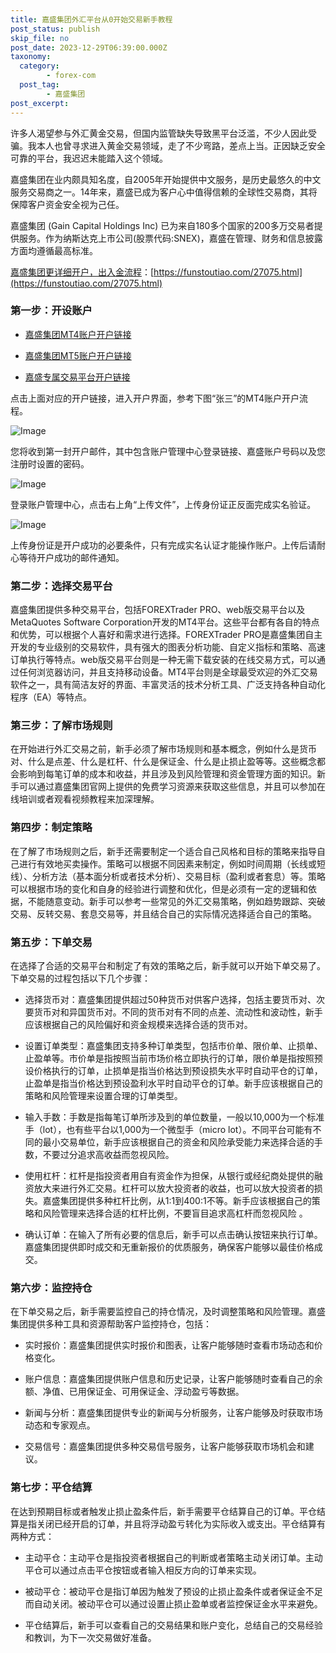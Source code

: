```yaml
---
title: 嘉盛集团外汇平台从0开始交易新手教程
post_status: publish
skip_file: no
post_date: 2023-12-29T06:39:00.000Z
taxonomy:
  category:
        - forex-com
  post_tag:
        - 嘉盛集团
post_excerpt: 
---
```

许多人渴望参与外汇黄金交易，但国内监管缺失导致黑平台泛滥，不少人因此受骗。我本人也曾寻求进入黄金交易领域，走了不少弯路，差点上当。正因缺乏安全可靠的平台，我迟迟未能踏入这个领域。

嘉盛集团在业内颇具知名度，自2005年开始提供中文服务，是历史最悠久的中文服务交易商之一。14年来，嘉盛已成为客户心中值得信赖的全球性交易商，其将保障客户资金安全视为己任。

嘉盛集团 (Gain Capital Holdings Inc) 已为来自180多个国家的200多万交易者提供服务。作为纳斯达克上市公司(股票代码:SNEX)，嘉盛在管理、财务和信息披露方面均遵循最高标准。

[嘉盛集团更详细开户，出入金流程](https://funstoutiao.com/27075.html)：[https://funstoutiao.com/27075.html](https://funstoutiao.com/27075.html)

### 第一步：开设账户

* [嘉盛集团MT4账户开户链接](https://s.ssgg.net/jsmt4)

* [嘉盛集团MT5账户开户链接](https://s.ssgg.net/jsmt5)

* [嘉盛专属交易平台开户链接](https://s.ssgg.net/js)

点击上面对应的开户链接，进入开户界面，参考下图“张三”的MT4账户开户流程。

![Image](https://prod-files-secure.s3.us-west-2.amazonaws.com/39ed1227-6d7d-4570-be36-9ccd4a2c4241/7a167aea-686b-400d-af59-4e18eb607a40/640.png?X-Amz-Algorithm=AWS4-HMAC-SHA256&X-Amz-Content-Sha256=UNSIGNED-PAYLOAD&X-Amz-Credential=ASIAZI2LB466UMHCNM55%2F20250602%2Fus-west-2%2Fs3%2Faws4_request&X-Amz-Date=20250602T161312Z&X-Amz-Expires=3600&X-Amz-Security-Token=IQoJb3JpZ2luX2VjECgaCXVzLXdlc3QtMiJHMEUCIB7vX%2Bj0tUKQ%2BKjuma8rOn9nbv%2B42Q03CvrPJLvuFMw2AiEApTtVNBD59W%2FzHCmFRjHQkXra4NWJRWJmT7k%2FO5A8r10qiAQI8f%2F%2F%2F%2F%2F%2F%2F%2F%2F%2FARAAGgw2Mzc0MjMxODM4MDUiDGIvaWmbydTPYde%2FvyrcA0p%2BA7tEgEZq3IvF3usC8cP8enR1YjKNIs3l90MVrgAm7QcT7WbViLSAEQnz63Ht5izXeyaXJ7%2FOVDfbZTSHmXQqbSqOL07wO9CV9zOMlas1f4sfbAzzR4%2F6NJiwH0HPgwRFD0rJY8O%2Ff6JY8FI3TOWo45MzKQtlwKEgwkJtbjSrMOyADCwaAzlymQhox4nCme00ts5xA7zodDciwx%2Fk7dBZIpBq2ot%2BpsDvxHE7oNMU8UuY84BmXPZRj%2FWwaV8vO%2B9G0aCGWMPby0hrU6hmWENkZ06Q0X%2BJFMAgArNyal0%2BMkXcnhnuPppGJScjsrP%2FStDv7kke9pmzhswbZvWNuHC%2BjJwowQCiis3S3HdKjHw4mZCqyDYc1atON1URItyubYmhVgZEkRSyCB3W8uhlPYuFcYxjWXEaKTCqrfB%2FDCpsXMb5JsxDm0NcIHmhbIS7fdSKUhKrhKOcAyctIPK%2FFTBswqT6XbOMmH9cwlwNyc5KdfqXxWgmAhTCGINO6tWKhUQKqYWyISNLp3EXs5nAKKnvs5dTp8J%2FJrOhQDj78jUfajIsJj9XhIuba7e5sNzjsRAd%2F72NOWmDSieYoaXzZApr5r%2BdQPJjPcMA2j%2BjosZ0y7SalDKr3BSbPnXqMOSR98EGOqUBdeG7FwwTEOGOwlskbsn2h7u9doRHjI8zM9bwu2b3m4tt%2Fn4%2BjiHlmmaLJjw7b1S3LC5GXuuQaonhy7Xs8vwpH61vyMLYTZbmr9w6OTh2Clj2x56O%2Fw8FTXAoBaGZ0wnjSBBVa7NZDhL4DxTpYFgGYklPVTEPidwnR5Nvp1rtPWWqrG8WGbhJEDhUQrUiZzJlxR2oHL5OFOVA0aEKavgWQrWvjnnt&X-Amz-Signature=0170cec2f736917e8c9ee36a37a09ff54e1c8f367dfeb19f6840eedde73872a4&X-Amz-SignedHeaders=host&x-id=GetObject)

您将收到第一封开户邮件，其中包含账户管理中心登录链接、嘉盛账户号码以及您注册时设置的密码。

![Image](https://prod-files-secure.s3.us-west-2.amazonaws.com/39ed1227-6d7d-4570-be36-9ccd4a2c4241/eaa1c6b3-2877-4284-a0e1-530e222c27fb/image.png?X-Amz-Algorithm=AWS4-HMAC-SHA256&X-Amz-Content-Sha256=UNSIGNED-PAYLOAD&X-Amz-Credential=ASIAZI2LB466UMHCNM55%2F20250602%2Fus-west-2%2Fs3%2Faws4_request&X-Amz-Date=20250602T161312Z&X-Amz-Expires=3600&X-Amz-Security-Token=IQoJb3JpZ2luX2VjECgaCXVzLXdlc3QtMiJHMEUCIB7vX%2Bj0tUKQ%2BKjuma8rOn9nbv%2B42Q03CvrPJLvuFMw2AiEApTtVNBD59W%2FzHCmFRjHQkXra4NWJRWJmT7k%2FO5A8r10qiAQI8f%2F%2F%2F%2F%2F%2F%2F%2F%2F%2FARAAGgw2Mzc0MjMxODM4MDUiDGIvaWmbydTPYde%2FvyrcA0p%2BA7tEgEZq3IvF3usC8cP8enR1YjKNIs3l90MVrgAm7QcT7WbViLSAEQnz63Ht5izXeyaXJ7%2FOVDfbZTSHmXQqbSqOL07wO9CV9zOMlas1f4sfbAzzR4%2F6NJiwH0HPgwRFD0rJY8O%2Ff6JY8FI3TOWo45MzKQtlwKEgwkJtbjSrMOyADCwaAzlymQhox4nCme00ts5xA7zodDciwx%2Fk7dBZIpBq2ot%2BpsDvxHE7oNMU8UuY84BmXPZRj%2FWwaV8vO%2B9G0aCGWMPby0hrU6hmWENkZ06Q0X%2BJFMAgArNyal0%2BMkXcnhnuPppGJScjsrP%2FStDv7kke9pmzhswbZvWNuHC%2BjJwowQCiis3S3HdKjHw4mZCqyDYc1atON1URItyubYmhVgZEkRSyCB3W8uhlPYuFcYxjWXEaKTCqrfB%2FDCpsXMb5JsxDm0NcIHmhbIS7fdSKUhKrhKOcAyctIPK%2FFTBswqT6XbOMmH9cwlwNyc5KdfqXxWgmAhTCGINO6tWKhUQKqYWyISNLp3EXs5nAKKnvs5dTp8J%2FJrOhQDj78jUfajIsJj9XhIuba7e5sNzjsRAd%2F72NOWmDSieYoaXzZApr5r%2BdQPJjPcMA2j%2BjosZ0y7SalDKr3BSbPnXqMOSR98EGOqUBdeG7FwwTEOGOwlskbsn2h7u9doRHjI8zM9bwu2b3m4tt%2Fn4%2BjiHlmmaLJjw7b1S3LC5GXuuQaonhy7Xs8vwpH61vyMLYTZbmr9w6OTh2Clj2x56O%2Fw8FTXAoBaGZ0wnjSBBVa7NZDhL4DxTpYFgGYklPVTEPidwnR5Nvp1rtPWWqrG8WGbhJEDhUQrUiZzJlxR2oHL5OFOVA0aEKavgWQrWvjnnt&X-Amz-Signature=75814c42987c863ca1dd80c22a7c71161f2b8b7eaf34fa74b52931b84a5568a9&X-Amz-SignedHeaders=host&x-id=GetObject)

登录账户管理中心，点击右上角“上传文件”，上传身份证正反面完成实名验证。

![Image](https://prod-files-secure.s3.us-west-2.amazonaws.com/39ed1227-6d7d-4570-be36-9ccd4a2c4241/54090639-09fc-46b4-a135-e0289f707147/image.png?X-Amz-Algorithm=AWS4-HMAC-SHA256&X-Amz-Content-Sha256=UNSIGNED-PAYLOAD&X-Amz-Credential=ASIAZI2LB466UMHCNM55%2F20250602%2Fus-west-2%2Fs3%2Faws4_request&X-Amz-Date=20250602T161312Z&X-Amz-Expires=3600&X-Amz-Security-Token=IQoJb3JpZ2luX2VjECgaCXVzLXdlc3QtMiJHMEUCIB7vX%2Bj0tUKQ%2BKjuma8rOn9nbv%2B42Q03CvrPJLvuFMw2AiEApTtVNBD59W%2FzHCmFRjHQkXra4NWJRWJmT7k%2FO5A8r10qiAQI8f%2F%2F%2F%2F%2F%2F%2F%2F%2F%2FARAAGgw2Mzc0MjMxODM4MDUiDGIvaWmbydTPYde%2FvyrcA0p%2BA7tEgEZq3IvF3usC8cP8enR1YjKNIs3l90MVrgAm7QcT7WbViLSAEQnz63Ht5izXeyaXJ7%2FOVDfbZTSHmXQqbSqOL07wO9CV9zOMlas1f4sfbAzzR4%2F6NJiwH0HPgwRFD0rJY8O%2Ff6JY8FI3TOWo45MzKQtlwKEgwkJtbjSrMOyADCwaAzlymQhox4nCme00ts5xA7zodDciwx%2Fk7dBZIpBq2ot%2BpsDvxHE7oNMU8UuY84BmXPZRj%2FWwaV8vO%2B9G0aCGWMPby0hrU6hmWENkZ06Q0X%2BJFMAgArNyal0%2BMkXcnhnuPppGJScjsrP%2FStDv7kke9pmzhswbZvWNuHC%2BjJwowQCiis3S3HdKjHw4mZCqyDYc1atON1URItyubYmhVgZEkRSyCB3W8uhlPYuFcYxjWXEaKTCqrfB%2FDCpsXMb5JsxDm0NcIHmhbIS7fdSKUhKrhKOcAyctIPK%2FFTBswqT6XbOMmH9cwlwNyc5KdfqXxWgmAhTCGINO6tWKhUQKqYWyISNLp3EXs5nAKKnvs5dTp8J%2FJrOhQDj78jUfajIsJj9XhIuba7e5sNzjsRAd%2F72NOWmDSieYoaXzZApr5r%2BdQPJjPcMA2j%2BjosZ0y7SalDKr3BSbPnXqMOSR98EGOqUBdeG7FwwTEOGOwlskbsn2h7u9doRHjI8zM9bwu2b3m4tt%2Fn4%2BjiHlmmaLJjw7b1S3LC5GXuuQaonhy7Xs8vwpH61vyMLYTZbmr9w6OTh2Clj2x56O%2Fw8FTXAoBaGZ0wnjSBBVa7NZDhL4DxTpYFgGYklPVTEPidwnR5Nvp1rtPWWqrG8WGbhJEDhUQrUiZzJlxR2oHL5OFOVA0aEKavgWQrWvjnnt&X-Amz-Signature=87d4521af6544e8170cf36553625a8f68937e30df576b103cc9044b64eb181ee&X-Amz-SignedHeaders=host&x-id=GetObject)

上传身份证是开户成功的必要条件，只有完成实名认证才能操作账户。上传后请耐心等待开户成功的邮件通知。

### 第二步：选择交易平台

嘉盛集团提供多种交易平台，包括FOREXTrader PRO、web版交易平台以及MetaQuotes Software Corporation开发的MT4平台。这些平台都有各自的特点和优势，可以根据个人喜好和需求进行选择。FOREXTrader PRO是嘉盛集团自主开发的专业级别的交易软件，具有强大的图表分析功能、自定义指标和策略、高速订单执行等特点。web版交易平台则是一种无需下载安装的在线交易方式，可以通过任何浏览器访问，并且支持移动设备。MT4平台则是全球最受欢迎的外汇交易软件之一，具有简洁友好的界面、丰富灵活的技术分析工具、广泛支持各种自动化程序（EA）等特点。

### 第三步：了解市场规则

在开始进行外汇交易之前，新手必须了解市场规则和基本概念，例如什么是货币对、什么是点差、什么是杠杆、什么是保证金、什么是止损止盈等等。这些概念都会影响到每笔订单的成本和收益，并且涉及到风险管理和资金管理方面的知识。新手可以通过嘉盛集团官网上提供的免费学习资源来获取这些信息，并且可以参加在线培训或者观看视频教程来加深理解。

### 第四步：制定策略

在了解了市场规则之后，新手还需要制定一个适合自己风格和目标的策略来指导自己进行有效地买卖操作。策略可以根据不同因素来制定，例如时间周期（长线或短线）、分析方法（基本面分析或者技术分析）、交易目标（盈利或者套息）等。策略可以根据市场的变化和自身的经验进行调整和优化，但是必须有一定的逻辑和依据，不能随意变动。新手可以参考一些常见的外汇交易策略，例如趋势跟踪、突破交易、反转交易、套息交易等，并且结合自己的实际情况选择适合自己的策略。

### 第五步：下单交易

在选择了合适的交易平台和制定了有效的策略之后，新手就可以开始下单交易了。下单交易的过程包括以下几个步骤：

* 选择货币对：嘉盛集团提供超过50种货币对供客户选择，包括主要货币对、次要货币对和异国货币对。不同的货币对有不同的点差、流动性和波动性，新手应该根据自己的风险偏好和资金规模来选择合适的货币对。

* 设置订单类型：嘉盛集团支持多种订单类型，包括市价单、限价单、止损单、止盈单等。市价单是指按照当前市场价格立即执行的订单，限价单是指按照预设价格执行的订单，止损单是指当价格达到预设损失水平时自动平仓的订单，止盈单是指当价格达到预设盈利水平时自动平仓的订单。新手应该根据自己的策略和风险管理来设置合理的订单类型。

* 输入手数：手数是指每笔订单所涉及到的单位数量，一般以10,000为一个标准手（lot），也有些平台以1,000为一个微型手（micro lot）。不同平台可能有不同的最小交易单位，新手应该根据自己的资金和风险承受能力来选择合适的手数，不要过分追求高收益而忽视风险。

* 使用杠杆：杠杆是指投资者用自有资金作为担保，从银行或经纪商处提供的融资放大来进行外汇交易。杠杆可以放大投资者的收益，也可以放大投资者的损失。嘉盛集团提供多种杠杆比例，从1:1到400:1不等。新手应该根据自己的策略和风险管理来选择合适的杠杆比例，不要盲目追求高杠杆而忽视风险 。

* 确认订单：在输入了所有必要的信息后，新手可以点击确认按钮来执行订单。嘉盛集团提供即时成交和无重新报价的优质服务，确保客户能够以最佳价格成交。

### 第六步：监控持仓

在下单交易之后，新手需要监控自己的持仓情况，及时调整策略和风险管理。嘉盛集团提供多种工具和资源帮助客户监控持仓，包括：

* 实时报价：嘉盛集团提供实时报价和图表，让客户能够随时查看市场动态和价格变化。

* 账户信息：嘉盛集团提供账户信息和历史记录，让客户能够随时查看自己的余额、净值、已用保证金、可用保证金、浮动盈亏等数据。

* 新闻与分析：嘉盛集团提供专业的新闻与分析服务，让客户能够及时获取市场动态和专家观点。

* 交易信号：嘉盛集团提供多种交易信号服务，让客户能够获取市场机会和建议。

### 第七步：平仓结算

在达到预期目标或者触发止损止盈条件后，新手需要平仓结算自己的订单。平仓结算是指关闭已经开启的订单，并且将浮动盈亏转化为实际收入或支出。平仓结算有两种方式：

* 主动平仓：主动平仓是指投资者根据自己的判断或者策略主动关闭订单。主动平仓可以通过点击平仓按钮或者输入相反方向的订单来实现。

* 被动平仓：被动平仓是指订单因为触发了预设的止损止盈条件或者保证金不足而自动关闭。被动平仓可以通过设置止损止盈单或者监控保证金水平来避免。

* 平仓结算后，新手可以查看自己的交易结果和账户变化，总结自己的交易经验和教训，为下一次交易做好准备。